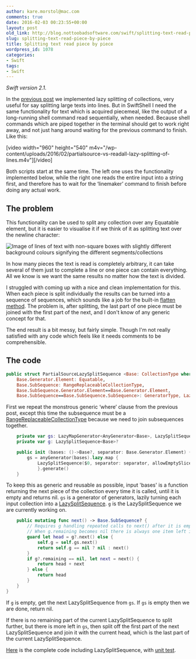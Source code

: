 ```yaml
---
author: kare.morstol@mac.com
comments: true
date: 2016-02-03 00:23:55+00:00
layout: post
old_link: http://blog.nottoobadsoftware.com/swift/splitting-text-read-piece-by-piece/
slug: splitting-text-read-piece-by-piece
title: Splitting text read piece by piece
wordpress_id: 1078
categories:
- Swift
tags:
- Swift
---
```


_Swift version 2.1._

In the [previous post](http://blog.nottoobadsoftware.com/swift/splitting-text-and-collections-lazily-in-swift/) we implemented lazy splitting of collections, very useful for say splitting large texts into lines. But in SwiftShell I need the same functionality for text which is acquired piecemeal, like the output of a long-running shell command read sequentially, when needed. Because shell commands which are piped together in the terminal should get to work right away, and not just hang around waiting for the previous command to finish. Like this:

[video width="960" height="540" m4v="/wp-content/uploads/2016/02/partialsource-vs-readall-lazy-splitting-of-lines.m4v"][/video]

Both scripts start at the same time. The left one uses the functionality implemented below, while the right one reads the entire input into a string first, and therefore has to wait for the ‘linemaker’ command to finish before doing any actual work.

<!-- more -->

## The problem

This functionality can be used to split any collection over any Equatable element, but it is easier to visualise it if we think of it as splitting text over the newline character:

![Image of lines of text with non-square boxes with slightly different background colours signifying the different segments/collections](http://blog.nottoobadsoftware.com/wp-content/uploads/2016/02/Skjermbilde-2016-02-02-kl.-22.01.38.png)

In how many pieces the text is read is completely arbitrary, it can take several of them just to complete a line or one piece can contain everything. All we know is we want the same results no matter how the text is divided.

I struggled with coming up with a nice and clean implementation for this. When each piece is split individually the results can be turned into a sequence of sequences, which sounds like a job for the built-in [flatten method](http://swiftdoc.org/v2.1/protocol/SequenceType/#func-generator-element_-sequencetype-flatten). The problem is, after splitting, the last part of one piece must be joined with the first part of the next, and I don't know of any generic concept for that.

The end result is a bit messy, but fairly simple. Though I'm not really satisfied with any code which feels like it needs comments to be comprehensible.

## The code


    
```swift
public struct PartialSourceLazySplitSequence <Base: CollectionType where 
    Base.Generator.Element: Equatable,
    Base.SubSequence: RangeReplaceableCollectionType,
    Base.SubSequence.Generator.Element==Base.Generator.Element,
    Base.SubSequence==Base.SubSequence.SubSequence>: GeneratorType, LazySequenceType {
```

First we repeat the monstrous generic ‘where’ clause from the previous post, except this time the subsequence must be a [RangeReplaceableCollectionType](http://swiftdoc.org/v2.1/protocol/RangeReplaceableCollectionType/) because we need to join subsequences together.



```swift
    private var gs: LazyMapGenerator<AnyGenerator<Base>, LazySplitSequence<Base>>
    private var g: LazySplitSequence<Base>?

    public init (bases: ()->Base?, separator: Base.Generator.Element) {
        gs = anyGenerator(bases).lazy.map {
            LazySplitSequence($0, separator: separator, allowEmptySlices: true).generate()
            }.generate()
    }
```

To keep this as generic and reusable as possible, input 'bases' is a function returning the next piece of the collection every time it is called, until it is empty and returns nil. `gs` is a generator of generators, lazily turning each input collection into a [LazySplitSequence](http://blog.nottoobadsoftware.com/swift/splitting-text-and-collections-lazily-in-swift/). `g` is the LazySplitSequence we are currently working on.



```swift
    public mutating func next() -> Base.SubSequence? {
        // Requires g handling repeated calls to next() after it is empty.
        // When g.remaining becomes nil there is always one item left in g.
        guard let head = g?.next() else {
            self.g = self.gs.next()
            return self.g == nil ? nil : next()
        }
        if g?.remaining == nil, let next = next() {
            return head + next
        } else {
            return head
        }
    }
}
```

If `g` is empty, get the next LazySplitSequence from `gs`. If `gs` is empty then we are done, return nil.

If there is no remaining part of the current LazySplitSequence to split further, but there is more left in `gs`, then split off the first part of the next LazySplitSequence and join it with the current head, which is the last part of the current LazySplitSequence.

[Here](https://github.com/kareman/SwiftShell/blob/d6045d1485ed0f24094ba2da8da6aebe17edc63f/SwiftShell/General/Lazy-split.swift) is the complete code including LazySplitSequence, with [unit test](https://github.com/kareman/SwiftShell/blob/d6045d1485ed0f24094ba2da8da6aebe17edc63f/SwiftShellTests/General/Collection_Tests.swift#L79).
